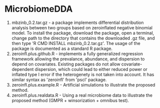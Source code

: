 # MicrobiomeDDA
1. mbzinb_0.2.tar.gz - a package implements differential distribution analysis between two groups based on zeroinflated negative binomial model. To install the package, download the package, open a terminal, change path to the directory that contains the downloaded .gz file, and then type 'R CMD INSTALL mbzinb_0.2.tar.gz'. The usage of the package is documented as a standard R package.
2. zeroinfl.plus.github.R - implements a fully generalized regression framework allowing the prevalance, abundance, and dispersion to depend on covariates. Existing packages do not allow covariate-dependent dispersion, which could lead to either reduced power or inflated type I error if the heterogenety is not taken into account. It has similar syntax as 'zeroinfl' from 'pscl' package.
3. zeroinfl.plus.example.R - Artificial simulations to illustrate the proposed method. 
4. zeroinfl.plus.realdata.R - Using a real microbiome data to illustrate the proposed method (GMPR + winsorization + omnibus test).

